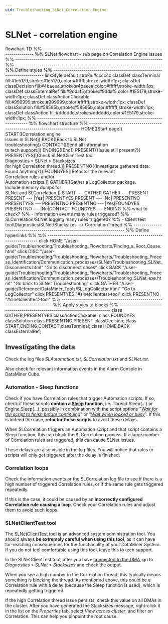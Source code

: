 ```yaml
---
uid: Troubleshooting_SLNet_Correlation_Engine
---
```


# SLNet - correlation engine

<div class="mermaid">
flowchart TD
%% -------------------------------------------------------------------------
%% SLNet flowchart - sub page on Correlation Engine issues
%% -------------------------------------------------------------------------
%% -------------------------------------------------------------------------
%% Define styles
%% -------------------------------------------------------------------------
linkStyle default stroke:#cccccc
classDef classTerminal fill:#1e5179,stroke:#1e5179,color:#ffffff,stroke-width:1px;
classDef classDecision fill:#4baeea,stroke:#4baeea,color:#ffffff,stroke-width:1px;
classDef classExternalRef fill:#9ddaf5,stroke:#9ddaf5,color:#1E5179,stroke-width:1px;
classDef classActionClickable fill:#999999,stroke:#999999,color:#ffffff,stroke-width:1px;
classDef classSolution fill:#58595b,stroke:#58595b,color:#ffffff,stroke-width:1px;
classDef classAction fill:#dddddd,stroke:#dddddd,color:#1E5179,stroke-width:1px;
%% -------------------------------------------------------------------------
%% flowchart structure
%% -------------------------------------------------------------------------
HOME([Start page])
START([Correlation engine <br />issues in SLNet])
BACK([Back to SLNet <br/>troubleshooting])
CONTACT([Send all information<br/>to tech support.])
ENDING([End])
PRESENT{{Issue still present?}}
PRESENTYES[[Check SLNetClientTest tool<br/>Diagnostics > SLNet > Stacksizes <br/>for high Correlation thread.]]
PRESENTNO{{Investigate gathered data: <br/>Found anything?}}
FOUNDYES[[Refactor the relevant<br/>Correlation rules and/or<br/>Automation scripts.]]
GATHER[[Gather a LogCollector package.<br/>Include memory dumps for<br/>SLNet and SLCorrelation.]]
START ---  GATHER
GATHER --- PRESENT
PRESENT --- |Yes| PRESENTYES
PRESENT --- |No| PRESENTNO
PRESENTYES --- PRESENTNO
PRESENTNO --- |Yes|FOUNDYES
PRESENTNO --- |No|CONTACT
FOUNDYES --- ENDING
%% what to check?
%% - information events many rules triggered?
%% - SLCorrelation/SLNet logging many rules triggered?
%% - Client test tool\Diagnostics\SLNet\Stacksizes --> CorrelationThread
%% -------------------------------------------------------------------------
%% Define hyperlinks %%
%% -------------------------------------------------------------------------
click HOME "/user-guide/Troubleshooting/Troubleshooting_Flowcharts/Finding_a_Root_Cause.html"
click DISC "/user-guide/Troubleshooting/Troubleshooting_Flowcharts/Troubleshooting_Process_Identification/Communication_processes/SLNet/Troubleshooting_SLNet_Disconnects.html" "Go to disconnect cases"
click BACK "/user-guide/Troubleshooting/Troubleshooting_Flowcharts/Troubleshooting_Process_Identification/Communication_processes/Troubleshooting_SLNet_exe.html" "Go back to SLNet Troubleshooting"
click GATHER "/user-guide/Reference/DataMiner_Tools/SLLogCollector.html" "Go to LogCollector"
click PRESENTYES "#slnetclienttest-tool"
click PRESENTNO "#slnetclienttest-tool"
%% -------------------------------------------------------------------------
%% Apply styles to blocks
%% -------------------------------------------------------------------------
class GATHER,PRESENTYES classActionClickable;
class FOUNDYES classSolution
class PRESENTNO,PRESENT classDecision;
class START,ENDING,CONTACT classTerminal;
class HOME,BACK classExternalRef;
</div>

## Investigating the data

Check the log files *SLAutomation.txt*, *SLCorrelation.txt* and *SLNet.txt*.

Also check for relevant information events in the Alarm Console in DataMiner Cube.

### Automation - Sleep functions

Check if you have Correlation rules that trigger Automation scripts. If so, check if these scripts **contain a [Sleep](xref:Sleep) function**, i.e. Thread.Sleep(...) or Engine.Sleep(...), possibly in combination with the script options "[*Wait for the script to finish before continuing*](xref:Script_execution_options)" or "[*Wait when locked or busy*](xref:Script_execution_options)". If this is indeed the case, **refactor these scripts** to avoid these delays.

When SLCorrelation triggers an Automation script and that script contains a Sleep function, this can block the SLCorrelation process. If a large number of Correlation rules are triggered, this can cause SLNet issues.

These delays are also visible in the log files. You will notice that rules or scripts will only get triggered after the delay is finished.

### Correlation loops

Check the information events or the SLCorrelation log file to see if there is a high number of triggered Correlation rules, or if the same rule gets triggered repeatedly.

If this is the case, it could be caused by an **incorrectly configured Correlation rule causing a loop**. Check your Correlation rules and adjust them to avoid such loops.

### SLNetClientTest tool

The [SLNetClientTest tool](xref:SLNetClientTest_tool_advanced_procedures) is an advanced system administration tool. You should always **be extremely careful when using this tool**, as it can have far-reaching consequences for the functionality of your DataMiner System. If you do not feel comfortable using this tool, leave this to tech support.

In the SLNetClientTest tool, after you have [connected to the DMA](xref:Connecting_to_a_DMA_with_the_SLNetClientTest_tool), go to *Diagnostics > SLNet > Stacksizes* and check the output.

When you see a high number in the Correlation thread, this typically means something is blocking the thread. As mentioned above, this could be a Correlation rule with a delay (because the Sleep function is used), which is repeatedly getting triggered.

If the high Correlation thread issue persists, check this value on all DMAs in the cluster. After you have generated the Stacksizes message, right-click it in the list on the *Properties* tab, select *View across cluster*, and filter on Correlation. This can help you pinpoint the root cause.
